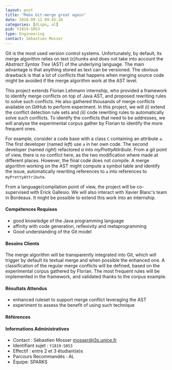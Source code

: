 ```yaml
---
layout: post
title: "Make Git-merge great again"
date: 2018-09-11 09:45:26
categories: [dispo, al]
pid: Y1819-S053
type: Engineering
contact: Sébastien Mosser
---
```

       
Git is the most used version control systems. Unfortunately, by default, its merge algorithm relies on text (c)hunks and does not take into account the _Abstract Syntax Tree_ (AST) of the underlying language. The main advantage is that anything stored as text can be versioned. The obvious drawback is that a lot of conflicts that happens when merging source code might be avoided if the merge algorithm work at the AST level.


This project extends Florian Lehmann internship, who provided a framework to identify merge conflicts on top of Java AST, and proposed rewriting rules to solve such conflicts. He also gathered thousands of merge conflicts available on GitHub to perform experiment. In this project, we will _(i)_ extend the conflict detection rule sets and _(ii)_ code rewriting rules to automatically solve such conflicts. To identify the conflicts that need to be addresses, we will analyse the experimental corpus gather by Florian to identify the more frequent ones. 

For example, consider a code base with a class `C` containing an attribute `a`. The first developer (named _left_) use `a` in her own code. The second developer (named _right_) refactored _a_ into _myPrettyAttribute_. From a git point of view, there is no conflict here, as the two modification where made at different places. However, the final code does not compile. A merge algorithm working on the AST might compute a symbol table and identify the issue, automatically rewriting references to `a` into references to `myPrettyAttribute`. 

From a language/compilation point of view, the project will be co-supervised with Erick Gallesio. We will also interact with Xavier Blanc's team in Bordeaux. It might be possible to extend this work into an internship.


#### Compétences Requises
  - good knowledge of the Java programming language
  - affinity with code generation, reflexivity and metaprogramming
  - Good understanding of the Git model




     

#### Besoins Clients
The merge algorithm will be transparently integrated into Git, which will trigger by default its textual merge and when possible the enhanced one. A classification of the regular merge conflicts will be defined, based on the experimental corpus gathered by Florian. The most frequent rules will be implemented in the framework, and validated thanks to the corpus example.

#### Résultats Attendus
  - enhanced ruleset to support merge conflict leveraging the AST
  - experiment to assess the benefit of using such technique

#### Références



#### Informations Administratives
  * Contact : Sébastien Mosser <mosser@i3s.unice.fr>
  * Identifiant sujet : `Y1819-S053`
  * Effectif : entre 2 et 3 étudiant(e)s
  * Parcours Recommandés : AL
  * Équipe: SPARKS

     